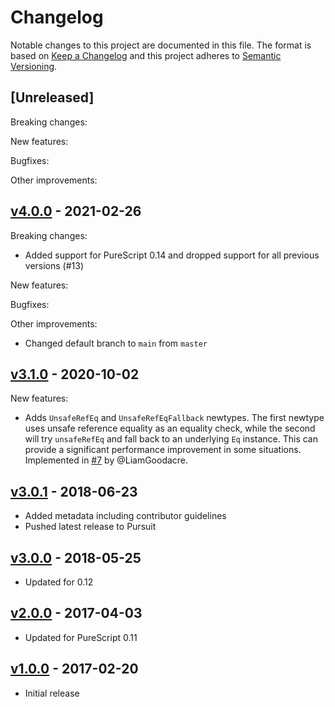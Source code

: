 # Changelog

Notable changes to this project are documented in this file. The format is based on [Keep a Changelog](https://keepachangelog.com/en/1.0.0/) and this project adheres to [Semantic Versioning](https://semver.org/spec/v2.0.0.html).

## [Unreleased]

Breaking changes:

New features:

Bugfixes:

Other improvements:

## [v4.0.0](https://github.com/purescript-contrib/purescript-unsafe-reference/releases/tag/v4.0.0) - 2021-02-26

Breaking changes:
- Added support for PureScript 0.14 and dropped support for all previous versions (#13)

New features:

Bugfixes:

Other improvements:
- Changed default branch to `main` from `master`

## [v3.1.0](https://github.com/purescript-contrib/purescript-unsafe-reference/releases/tag/v3.1.0) - 2020-10-02

New features:
  - Adds `UnsafeRefEq` and `UnsafeRefEqFallback` newtypes. The first newtype uses unsafe reference equality as an equality check, while the second will try `unsafeRefEq` and fall back to an underlying `Eq` instance. This can provide a significant performance improvement in some situations. Implemented in [#7](https://github.com/purescript-contrib/purescript-unsafe-reference/pull/7) by @LiamGoodacre.

## [v3.0.1](https://github.com/purescript-contrib/purescript-unsafe-reference/releases/tag/v3.0.1) - 2018-06-23

- Added metadata including contributor guidelines
- Pushed latest release to Pursuit

## [v3.0.0](https://github.com/purescript-contrib/purescript-unsafe-reference/releases/tag/v3.0.0) - 2018-05-25

- Updated for 0.12

## [v2.0.0](https://github.com/purescript-contrib/purescript-unsafe-reference/releases/tag/v2.0.0) - 2017-04-03

- Updated for PureScript 0.11

## [v1.0.0](https://github.com/purescript-contrib/purescript-unsafe-reference/releases/tag/v1.0.0) - 2017-02-20

- Initial release
